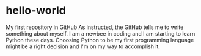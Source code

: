 # hello-world
My first repository in GitHub
As instructed, the GitHub tells me to write something about myself. I am a newbee in coding and I am starting to learn Python these days. Choosing Python to be my first programming language might be a right decision and I'm on my way to accomplish it.
